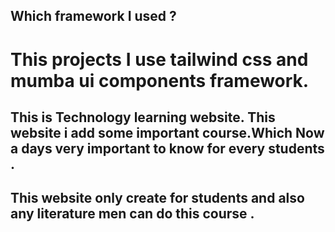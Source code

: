 ## Which framework I used ? 
# This projects I use tailwind css and mumba ui components framework.
## This is Technology learning website. This website i add some important course.Which Now a days very important to know for every students .
## This website only create for students and also any literature men can do this course .
